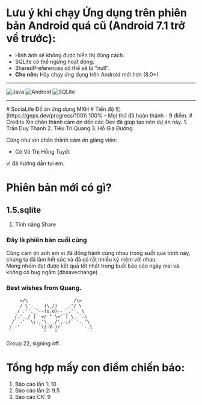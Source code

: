 # Lưu ý khi chạy Ứng dụng trên phiên bản Android quá cũ (Android 7.1 trở về trước):
- Hình ảnh sẽ không được hiển thị đúng cách.
- SQLite có thể ngừng hoạt động.
- SharedPreferences có thể sẽ bị "null".
- **Cho nên:** Hãy chạy ứng dụng trên Android mới hơn (8.0+)
<hr>

![Java](https://img.shields.io/badge/java-%23ED8B00.svg?style=for-the-badge&logo=openjdk&logoColor=white)
![Android](https://img.shields.io/badge/Android-3DDC84?style=for-the-badge&logo=android&logoColor=white)
![SQLite](https://img.shields.io/badge/sqlite-%2307405e.svg?style=for-the-badge&logo=sqlite&logoColor=white)

<hr>
# SociaLife
Đồ án ứng dụng MXH
# Tiến độ
![](https://geps.dev/progress/100)\
100% - Mọi thứ đã hoàn thành - 9 điểm.
# Credits
Xin chân thành cảm ơn dến các Dev đã giúp tạo nên dự án này.
1. Trần Duy Thanh
2. Tiêu Trí Quang
3. Hồ Gia Đường.

Cũng như xin chân thành cảm ơn giảng viên:

- Cô Võ Thị Hồng Tuyết

vì đã hướng dẫn tụi em.

# Phiên bản mới có gì?
## 1.5.sqlite
1. Tính năng Share
### Đây là phiên bản cuối cùng
Cũng cảm ơn anh em vì đã đồng hành cùng nhau trong suốt quá trình này, chúng ta đã làm hết sức và đã có rất nhiều kỷ niệm với nhau.\
Mong nhóm đạt được kết quả tốt nhất trong buổi báo cáo ngày mai và không có bug ngầm (dbsavechange)
### Best wishes from Quang.
```
     =/\                 /\=
     / \'._   (\_/)   _.'/ \
    / .''._'--(o.o)--'_.''. \
   /.' _/ |`'=/ " \='`| \_ `.\
  /` .' `\;-,'\___/',-;/` '. '\
 /.-'       `\(-V-)/`       `-.\
 `            "   "            `
 ```
 Group 22, signing off.
# Tổng hợp mấy con điểm chiến báo:
1. Báo cáo lần 1: 10
2. Báo cáo lần 2: 9.5
3. Báo cáo CK: 9
